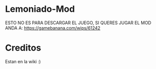 # Lemoniado-Mod
ESTO NO ES PARA DESCARGAR EL JUEGO, SI QUERES JUGAR EL MOD ANDA A: https://gamebanana.com/wips/61242

# Creditos
Estan en la wiki :)
